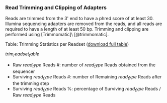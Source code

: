### Read Trimming and Clipping of Adapters

Reads are trimmed from the 3' end to have a phred score of at least 30. Illumina sequencing adapters are removed from the reads, and all reads are required to have a length of at least 50 bp. Trimming and clipping are performed using [Trimmomatic]\ [@trimmomatic].

Table: Trimming Statistics per Readset ([download full table](trimReadsetTable.tsv))

$trim_readset_table$

* Raw $read_type$ Reads #: number of $read_type$ Reads obtained from the sequencer
* Surviving $read_type$ Reads #: number of Remaining $read_type$ Reads after the trimming step
* Surviving $read_type$ Reads %: percentage of Surviving $read_type$ Reads / Raw $read_type$ Reads
